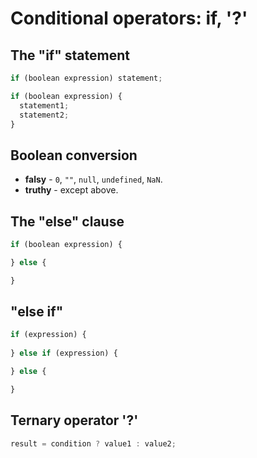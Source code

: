 # Conditional operators: if, '?'

## The "if" statement

```js
if (boolean expression) statement;

if (boolean expression) {
  statement1;
  statement2;
}
```

## Boolean conversion

-  __falsy__ - `0`, `""`, `null`, `undefined`, `NaN`.
- __truthy__ - except above.

## The "else" clause

```js
if (boolean expression) {

} else {

}
```

## "else if"

```js
if (expression) {
  
} else if (expression) {

} else {

}
```

## Ternary operator '?'

```js
result = condition ? value1 : value2;
```


